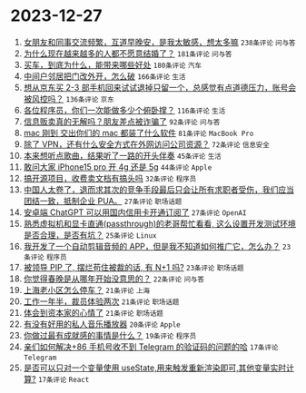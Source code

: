 # 2023-12-27

1. [女朋友和同事交流频繁，互道早晚安，是我太敏感，想太多嘛](https://www.v2ex.com/t/1003881) `238条评论` `问与答`
1. [为什么现在越来越多的人都不愿意结婚了？](https://www.v2ex.com/t/1003720) `181条评论` `问与答`
1. [买车，到底为什么，能带来哪些好处](https://www.v2ex.com/t/1003750) `180条评论` `汽车`
1. [中间户邻居把门改外开，怎么破](https://www.v2ex.com/t/1003770) `166条评论` `生活`
1. [想从京东买 2-3 部手机回来试试退掉只留一个，总感觉有点道德压力，账号会被风控吗？](https://www.v2ex.com/t/1003730) `136条评论` `京东`
1. [各位程序员，你们一次能做多少个俯卧撑？](https://www.v2ex.com/t/1003785) `116条评论` `生活`
1. [信息贩卖真的无解吗？朋友差点被诈骗了](https://www.v2ex.com/t/1003688) `92条评论` `问与答`
1. [mac 刚到 交出你们的 mac 都装了什么软件](https://www.v2ex.com/t/1003846) `81条评论` `MacBook Pro`
1. [除了 VPN，还有什么安全方式在外网访问公司资源？](https://www.v2ex.com/t/1003747) `72条评论` `信息安全`
1. [本来想听点歌曲，结果听了一路的开头伴奏](https://www.v2ex.com/t/1003699) `45条评论` `生活`
1. [敢问大家 iPhone15 pro 开 4g 还是 5g](https://www.v2ex.com/t/1003692) `44条评论` `Apple`
1. [搞开源项目，收费卖文档有搞头吗](https://www.v2ex.com/t/1003893) `32条评论` `程序员`
1. [中国人太卷了，退而求其次的竞争手段最后只会让所有求职者受伤，我们应当团结一致，抵制企业 PUA。](https://www.v2ex.com/t/1003834) `27条评论` `职场话题`
1. [安卓端 ChatGPT 可以用国内信用卡开通订阅了](https://www.v2ex.com/t/1003696) `27条评论` `OpenAI`
1. [熟悉虚拟机和显卡直通(passthrough)的老哥帮忙看看, 这么设置开发测试环境是否合理，是否有坑？](https://www.v2ex.com/t/1003714) `25条评论` `Linux`
1. [我开发了一个自动剪辑音频的 APP，但是我不知道如何推广它，怎么办？](https://www.v2ex.com/t/1003882) `23条评论` `程序员`
1. [被领导 PIP 了, 摆烂苟住被裁的话, 有 N+1 吗?](https://www.v2ex.com/t/1003749) `23条评论` `职场话题`
1. [你觉得春晚是从哪年开始没意思的？](https://www.v2ex.com/t/1003908) `22条评论` `问与答`
1. [上海老小区怎么停车？](https://www.v2ex.com/t/1003920) `21条评论` `上海`
1. [工作一年半，裁员体验两次](https://www.v2ex.com/t/1003801) `21条评论` `职场话题`
1. [体会到资本家的心情了](https://www.v2ex.com/t/1003782) `21条评论` `职场话题`
1. [有没有好用的私人音乐播放器](https://www.v2ex.com/t/1003691) `20条评论` `Apple`
1. [你做过最有成就感的事情是什么？](https://www.v2ex.com/t/1003742) `19条评论` `程序员`
1. [亲们如何解决+86 手机号收不到 Telegram 的验证码的问题的哈](https://www.v2ex.com/t/1003885) `17条评论` `Telegram`
1. [是否可以只对一个变量使用 useState,用来触发重新渲染即可,其他变量实时计算?](https://www.v2ex.com/t/1003740) `17条评论` `React`
